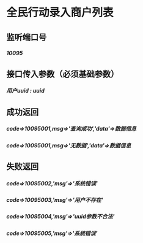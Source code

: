 # 全民行动录入商户列表
## 监听端口号
##### *10095*
## 接口传入参数（必须基础参数）
##### **用户uuid** : *uuid*


## 成功返回
##### **code=>10095001,msg=>'查询成功','data'=>数据信息**
##### **code=>10095001,msg=>'无数据','data'=>数据信息**


## 失败返回
##### **code=>10095002,'msg'=>'系统错误'**
##### **code=>10095003,'msg'=>'用户不存在'**
##### **code=>10095004,'msg'=>'uuid参数不合法'**
##### **code=>10095005,'msg'=>'系统错误'**
